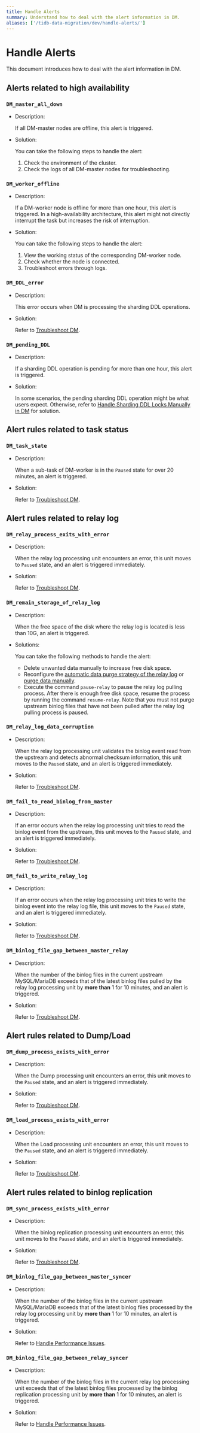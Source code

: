 ```yaml
---
title: Handle Alerts
summary: Understand how to deal with the alert information in DM.
aliases: ['/tidb-data-migration/dev/handle-alerts/']
---
```


# Handle Alerts

This document introduces how to deal with the alert information in DM.

## Alerts related to high availability

### `DM_master_all_down`

- Description:

    If all DM-master nodes are offline, this alert is triggered.

- Solution:

    You can take the following steps to handle the alert:

    1. Check the environment of the cluster.
    2. Check the logs of all DM-master nodes for troubleshooting.

### `DM_worker_offline`

- Description:

    If a DM-worker node is offline for more than one hour, this alert is triggered. In a high-availability architecture, this alert might not directly interrupt the task but increases the risk of interruption.

- Solution:

    You can take the following steps to handle the alert:

    1. View the working status of the corresponding DM-worker node.
    2. Check whether the node is connected.
    3. Troubleshoot errors through logs.

### `DM_DDL_error`

- Description:

    This error occurs when DM is processing the sharding DDL operations.

- Solution:

    Refer to [Troubleshoot DM](dm-error-handling.md#troubleshooting).

### `DM_pending_DDL`

- Description:

    If a sharding DDL operation is pending for more than one hour, this alert is triggered.

- Solution:

    In some scenarios, the pending sharding DDL operation might be what users expect. Otherwise, refer to [Handle Sharding DDL Locks Manually in DM](manually-handling-sharding-ddl-locks.md) for solution.

## Alert rules related to task status

### `DM_task_state`

- Description:

    When a sub-task of DM-worker is in the `Paused` state for over 20 minutes, an alert is triggered.

- Solution:

    Refer to [Troubleshoot DM](dm-error-handling.md#troubleshooting).

## Alert rules related to relay log

### `DM_relay_process_exits_with_error`

- Description:

    When the relay log processing unit encounters an error, this unit moves to `Paused` state, and an alert is triggered immediately.

- Solution:

    Refer to [Troubleshoot DM](dm-error-handling.md#troubleshooting).

### `DM_remain_storage_of_relay_log`

- Description:

    When the free space of the disk where the relay log is located is less than 10G, an alert is triggered.

- Solutions:

    You can take the following methods to handle the alert:

    - Delete unwanted data manually to increase free disk space.
    - Reconfigure the [automatic data purge strategy of the relay log](relay-log.md#automatic-data-purge) or [purge data manually](relay-log.md#manual-data-purge).
    - Execute the command `pause-relay` to pause the relay log pulling process. After there is enough free disk space, resume the process by running the command `resume-relay`. Note that you must not purge upstream binlog files that have not been pulled after the relay log pulling process is paused.

### `DM_relay_log_data_corruption`

- Description:

    When the relay log processing unit validates the binlog event read from the upstream and detects abnormal checksum information, this unit moves to the `Paused` state, and an alert is triggered immediately.

- Solution:

    Refer to [Troubleshoot DM](dm-error-handling.md#troubleshooting).

### `DM_fail_to_read_binlog_from_master`

- Description:

    If an error occurs when the relay log processing unit tries to read the binlog event from the upstream, this unit moves to the `Paused` state, and an alert is triggered immediately.

- Solution:

    Refer to [Troubleshoot DM](dm-error-handling.md#troubleshooting).

### `DM_fail_to_write_relay_log`

- Description:

    If an error occurs when the relay log processing unit tries to write the binlog event into the relay log file, this unit moves to the `Paused` state, and an alert is triggered immediately.

- Solution:

    Refer to [Troubleshoot DM](dm-error-handling.md#troubleshooting).

### `DM_binlog_file_gap_between_master_relay`

- Description:

    When the number of the binlog files in the current upstream MySQL/MariaDB exceeds that of the latest binlog files pulled by the relay log processing unit by **more than** 1 for 10 minutes, and an alert is triggered.

- Solution:

    Refer to [Troubleshoot DM](dm-error-handling.md#troubleshooting).

## Alert rules related to Dump/Load

### `DM_dump_process_exists_with_error`

- Description:

    When the Dump processing unit encounters an error, this unit moves to the `Paused` state, and an alert is triggered immediately.

- Solution:

    Refer to [Troubleshoot DM](dm-error-handling.md#troubleshooting).

### `DM_load_process_exists_with_error`

- Description:

    When the Load processing unit encounters an error, this unit moves to the `Paused` state, and an alert is triggered immediately.

- Solution:

    Refer to [Troubleshoot DM](dm-error-handling.md#troubleshooting).

## Alert rules related to binlog replication

### `DM_sync_process_exists_with_error`

- Description:

    When the binlog replication processing unit encounters an error,  this unit moves to the `Paused` state, and an alert is triggered immediately.

- Solution:

    Refer to [Troubleshoot DM](dm-error-handling.md#troubleshooting).

### `DM_binlog_file_gap_between_master_syncer`

- Description:

    When the number of the binlog files in the current upstream MySQL/MariaDB exceeds that of the latest binlog files processed by the relay log processing unit by **more than** 1 for 10 minutes, an alert is triggered.

- Solution:

    Refer to [Handle Performance Issues](dm-handle-performance-issues.md).

### `DM_binlog_file_gap_between_relay_syncer`

- Description:

    When the number of the binlog files in the current relay log processing unit exceeds that of the latest binlog files processed by the binlog replication processing unit by **more than** 1 for 10 minutes, an alert is triggered.

- Solution:

    Refer to [Handle Performance Issues](dm-handle-performance-issues.md).

